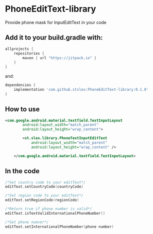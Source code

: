# PhoneEditText-library

Provide phone mask for InputEditText in your code

## Add it to your build.gradle with:

```gradle
allprojects {
    repositories {
        maven { url "https://jitpack.io" }
    }
}
```
and:

```gradle
dependencies {
    implementation 'com.github.stslex:PhoneEditText-library:0.1.0'
}
```

## How to use

```xml
<com.google.android.material.textfield.TextInputLayout
        android:layout_width="match_parent"
        android:layout_height="wrap_content">

        <st.slex.library.PhoneTextInputEditText
            android:layout_width="match_parent"
            android:layout_height="wrap_content" />

    </com.google.android.material.textfield.TextInputLayout>
```

## In the code

```kotlin
/*Set country code to your editText*/
editText.setCountryCode(countryCode)

/*Set region code to your editText*/
editText.setRegionCode(regionCode)

/*Return true if phone number is valid*/
editText.isTextValidInternationalPhoneNumber()

/*Set phone numver*/
editText.setInternationalPhoneNumber(phone number)
```
